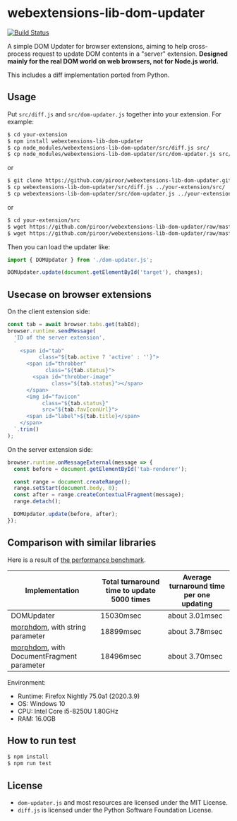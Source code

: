 # webextensions-lib-dom-updater

[![Build Status](https://travis-ci.org/piroor/webextensions-lib-dom-updater.svg?branch=trunk)](https://travis-ci.org/piroor/webextensions-lib-dom-updater)

A simple DOM Updater for browser extensions, aiming to help cross-process request to update DOM contents in a "server" extension. **Designed mainly for the real DOM world on web browsers, not for Node.js world.**

This includes a diff implementation ported from Python.

## Usage

Put `src/diff.js` and `src/dom-updater.js` together into your extension. For example:

```sh
$ cd your-extension
$ npm install webextensions-lib-dom-updater
$ cp node_modules/webextensions-lib-dom-updater/src/diff.js src/
$ cp node_modules/webextensions-lib-dom-updater/src/dom-updater.js src/
```

or

```sh
$ git clone https://github.com/piroor/webextensions-lib-dom-updater.git
$ cp webextensions-lib-dom-updater/src/diff.js ../your-extension/src/
$ cp webextensions-lib-dom-updater/src/dom-updater.js ../your-extension/src/
```

or

```sh
$ cd your-extension/src
$ wget https://github.com/piroor/webextensions-lib-dom-updater/raw/master/src/diff.js
$ wget https://github.com/piroor/webextensions-lib-dom-updater/raw/master/src/dom-updater.js
```

Then you can load the updater like:

```javascript
import { DOMUpdater } from './dom-updater.js';

DOMUpdater.update(document.getElementById('target'), changes);
```

## Usecase on browser extensions

On the client extension side:

```javascript
const tab = await browser.tabs.get(tabId);
browser.runtime.sendMessage(
  'ID of the server extension',
  `
    <span id="tab"
          class="${tab.active ? 'active' : ''}">
      <span id="throbber"
            class="${tab.status}">
        <span id="throbber-image"
              class="${tab.status}"></span>
      </span>
      <img id="favicon"
           class="${tab.status}"
           src="${tab.favIconUrl}">
      <span id="label">${tab.title}</span>
    </span>
  `.trim()
);
```

On the server extension side:

```javascript
browser.runtime.onMessageExternal(message => {
  const before = document.getElementById('tab-renderer');

  const range = document.createRange();
  range.setStart(document.body, 0);
  const after = range.createContextualFragment(message);
  range.detach();

  DOMUpdater.update(before, after);
});
```

## Comparison with similar libraries

Here is a result of [the performance benchmark](https://github.com/piroor/treestyletab/blob/86a697e3afb0045a0d53b5cbb7cd06f6cfa050cb/webextensions/tests/test-dom-updater.js).

|Implementation|Total turnaround time to update 5000 times|Average turnaround time per one updating|
|---|---|---|
|DOMUpdater|15030msec|about 3.01msec|
|[morphdom](https://github.com/patrick-steele-idem/morphdom), with string parameter|18899msec|about 3.78msec|
|[morphdom](https://github.com/patrick-steele-idem/morphdom), with DocumentFragment parameter|18496msec|about 3.70msec|

Environment:

* Runtime: Firefox Nightly 75.0a1 (2020.3.9)
* OS: Windows 10
* CPU: Intel Core i5-8250U 1.80GHz
* RAM: 16.0GB


## How to run test

```sh
$ npm install
$ npm run test
```

## License

* `dom-updater.js` and most resources are licensed under the MIT License.
* `diff.js` is licensed under the Python Software Foundation License.

